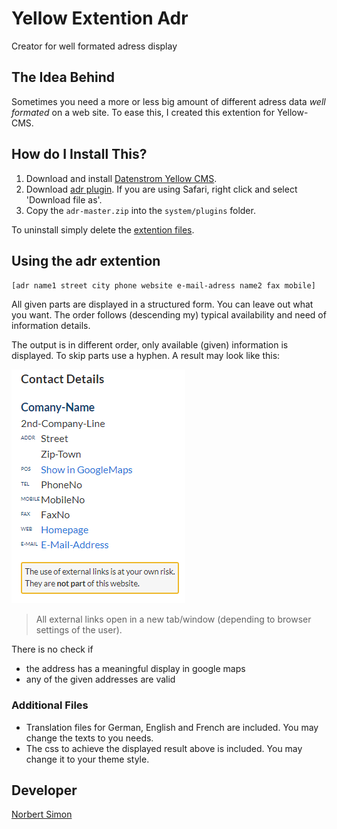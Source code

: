 # Yellow Extention Adr

Creator for well formated adress display

## The Idea Behind

Sometimes you need a more or less big amount of different adress data *well formated* on a web site. To ease this, I created this extention for Yellow-CMS.

## How do I Install This?

1. Download and install [Datenstrom Yellow CMS](https://github.com/datenstrom/yellow/).
2. Download [adr plugin](https://github.com/BsNoSi/yellow-features/raw/master/zip/adr.zip). If you are using Safari, right click and select 'Download file as'.
3. Copy the `adr-master.zip` into the `system/plugins` folder.

To uninstall simply delete the [extention files](https://github.com/BsNoSi/yellow-features/blob/master/adr/extention.ini).

## Using the adr extention

`[adr name1 street city phone website e-mail-adress name2 fax mobile]`

All given parts are displayed in a structured form. You can leave out what you want. The order follows (descending my) typical availability and need of information details.

The output is in different order, only available (given) information is displayed. To skip parts use a hyphen. A result may look like this:

![sample-display](sample-display.png)

> All external links open in a new tab/window (depending to browser settings of the user).

There is no check if

- the address has a meaningful display in google maps
- any of the given addresses are valid

### Additional Files

- Translation files for German, English and French are included. You may change the texts to you needs.
- The css to achieve the displayed result above is included. You may change it to your theme style.


## Developer

[Norbert Simon](https://nosi.de/)



